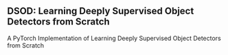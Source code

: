 ## DSOD: Learning Deeply Supervised Object Detectors from Scratch ##
A PyTorch Implementation of Learning Deeply Supervised Object Detectors from Scratch